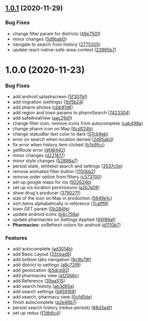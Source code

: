 ## [1.0.1](https://github.com/Zhdanown/spravkaAptek-RN/compare/v1.0.0...v1.0.1) (2020-11-29)


### Bug Fixes

* change filter param for districts ([49e7501](https://github.com/Zhdanown/spravkaAptek-RN/commit/49e7501cbb595cf00b2ecdc5c2e5490eaefaecf0))
* minor changes ([5d9bab0](https://github.com/Zhdanown/spravkaAptek-RN/commit/5d9bab02297ca08297df1f640d557be1b07c55fb))
* navigate to search from history ([2775305](https://github.com/Zhdanown/spravkaAptek-RN/commit/2775305f363380a9c8050f6a127983b9af23b2ea))
* update react-native-safe-area-context ([23895b7](https://github.com/Zhdanown/spravkaAptek-RN/commit/23895b7bfcfda2604c3587d3e85a77d8a2333829))

# 1.0.0 (2020-11-23)


### Bug Fixes

* add android splashscreen ([5f307bf](https://github.com/Zhdanown/spravkaAptek-RN/commit/5f307bfddacd656f4f924893668eadb4693349ef))
* add migration (settings) ([1bf5b24](https://github.com/Zhdanown/spravkaAptek-RN/commit/1bf5b248683dcb876ee2ff972e0e7d3ae0210b6f))
* add pharm photos ([cbb91d6](https://github.com/Zhdanown/spravkaAptek-RN/commit/cbb91d65ddc0dde55b2b5413d9756da5cb47c1ca))
* add region and town params to pharmSearch ([7423304](https://github.com/Zhdanown/spravkaAptek-RN/commit/742330450e6c13cbdda1a211dd85d9a90b699e06))
* add safeAreaView ([aac29d1](https://github.com/Zhdanown/spravkaAptek-RN/commit/aac29d1720d7de791e59da6ab7a3f6d1f9c97706))
* change filter icon, remove icons from autocomplete ([cab498a](https://github.com/Zhdanown/spravkaAptek-RN/commit/cab498a1dd48d1d09968a2d5a10ef4c2e4b2ec62))
* change pharm icon on Map ([6cd024b](https://github.com/Zhdanown/spravkaAptek-RN/commit/6cd024b81c13e68ddbf8d35a0bd768632bb628c3))
* change statusBar text color to dark ([07cb9eb](https://github.com/Zhdanown/spravkaAptek-RN/commit/07cb9ebcea773ca4259381f60726d7d09c1522fe))
* error on search when location denied ([2d95ab0](https://github.com/Zhdanown/spravkaAptek-RN/commit/2d95ab04d4c16b1c10e8133eb48fcfb11f161d30))
* fix error when history item clicked ([b7e9fcc](https://github.com/Zhdanown/spravkaAptek-RN/commit/b7e9fcc412cd987c8732fade9714ab9fe3aff1ca))
* getRoute error ([dfd6442](https://github.com/Zhdanown/spravkaAptek-RN/commit/dfd6442ac2c7857158801b94a785325d08cb0c2c))
* minor changes ([d221617](https://github.com/Zhdanown/spravkaAptek-RN/commit/d2216170fb31fa586416383e3e0a617f5570b36c))
* minor style changes ([52898a7](https://github.com/Zhdanown/spravkaAptek-RN/commit/52898a751e1da0e25b66080001fb0c8456aee377))
* persist state, whitelist search and settings ([3537c0e](https://github.com/Zhdanown/spravkaAptek-RN/commit/3537c0e85c31d6eff797d163ab0d2c07c4c70ff5))
* remove animated filter button ([1150bb2](https://github.com/Zhdanown/spravkaAptek-RN/commit/1150bb24b28c44b134ed56b4d5cf3bfc325ae6e2))
* remove order option from filters ([c573700](https://github.com/Zhdanown/spravkaAptek-RN/commit/c573700a1bb748d7bd11f983dc886966c9bfc773))
* set up google maps for ios ([922624b](https://github.com/Zhdanown/spravkaAptek-RN/commit/922624b88cc37290d9b750e14cf61bfc9a1eea16))
* set up ios location permissions ([a2b7a08](https://github.com/Zhdanown/spravkaAptek-RN/commit/a2b7a0890a31312876d97fc99e3bcfd0924ba348))
* show drug's producer ([379027f](https://github.com/Zhdanown/spravkaAptek-RN/commit/379027f16c50dd9bead252be299d84ae16ce1059))
* size of the icon on Map in production ([5649e1c](https://github.com/Zhdanown/spravkaAptek-RN/commit/5649e1c063296ad5a6faf988c516797030f632eb))
* sort items alphabetically in reference ([7cafff8](https://github.com/Zhdanown/spravkaAptek-RN/commit/7cafff84a479bd13ebf0e3ffaf453e892ebbf066))
* town GET param ([0b284fe](https://github.com/Zhdanown/spravkaAptek-RN/commit/0b284fe88f4a789a4036f7b3dda970f7d77b1183))
* update android icons ([b4c756a](https://github.com/Zhdanown/spravkaAptek-RN/commit/b4c756a063cb4f71a9379a5089b4e42441ac3444))
* update pharmacies on Settings Applied ([94f89af](https://github.com/Zhdanown/spravkaAptek-RN/commit/94f89af6632d6cf5e833aee7ad7e49cab2c5b99b))
* **Pharmacies:** onRefresh colors for android ([d1110b7](https://github.com/Zhdanown/spravkaAptek-RN/commit/d1110b71f92998860fb9ed16dc30a6eefdd000b1))


### Features

* add autocomplete ([ad3014b](https://github.com/Zhdanown/spravkaAptek-RN/commit/ad3014bdc7091914482dd2bf73e373eddcc033fc))
* add Basic Layout ([33cbad6](https://github.com/Zhdanown/spravkaAptek-RN/commit/33cbad67c2b2974180d52ff397368ea7a0d059ca))
* add bottom tabs navigation ([9c9b79f](https://github.com/Zhdanown/spravkaAptek-RN/commit/9c9b79f7b80a122e0d8ded3d462c67e86b78d5f6))
* add district to settings ([a8c72f9](https://github.com/Zhdanown/spravkaAptek-RN/commit/a8c72f9e37dd777d0d8e164986d76602c81f3414))
* add geolocation ([b5dcb92](https://github.com/Zhdanown/spravkaAptek-RN/commit/b5dcb92df3d6bc4908980c3e75da0c697da63a5d))
* add pharmacies view ([a120b6c](https://github.com/Zhdanown/spravkaAptek-RN/commit/a120b6c3edae5ec1bdc7036e51812d44e2629efe))
* add Reference ([39aa515](https://github.com/Zhdanown/spravkaAptek-RN/commit/39aa515047b1ff40ddc98df12d65a96fef516a69))
* add search histoty ([ab3d95a](https://github.com/Zhdanown/spravkaAptek-RN/commit/ab3d95ae242d8956f621c3c68b5890523be892f3))
* add search settings ([b859168](https://github.com/Zhdanown/spravkaAptek-RN/commit/b859168328b0ba9ac1fcab0fc7d75d96ff2bc758))
* add search, pharmacy view ([0cfd0de](https://github.com/Zhdanown/spravkaAptek-RN/commit/0cfd0de43827afa43562c55d0456772f4aa30d87))
* finish autocomplete ([a2e46b7](https://github.com/Zhdanown/spravkaAptek-RN/commit/a2e46b772e57c95b413e7eda3237d9c95803bc51))
* persist search history (redux-persist) ([88d3a4f](https://github.com/Zhdanown/spravkaAptek-RN/commit/88d3a4f11f9579e3f986e0b4d18286ecfbbd9043))
* set up redux ([f7db6c4](https://github.com/Zhdanown/spravkaAptek-RN/commit/f7db6c47770c2b944ab1c4447ed13049862d5317))
